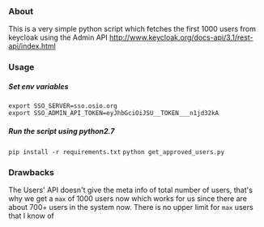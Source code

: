 ### About
This is a very simple python script which fetches the first 1000 users from keycloak using the Admin API http://www.keycloak.org/docs-api/3.1/rest-api/index.html

### Usage

##### Set env variables

```
export SSO_SERVER=sso.osio.org
export SSO_ADMIN_API_TOKEN=eyJhbGciOiJSU__TOKEN___n1jd32kA
```


##### Run the script using python2.7

`pip install -r requirements.txt`
`python get_approved_users.py`


### Drawbacks
The Users' API doesn't give the meta info of total number of users, 
that's why we get a `max` of 1000 users now which works for us since there are about 700+ users in the system now.
There is no upper limit for `max` users that I know of


